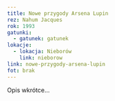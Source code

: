 ```yaml
---
title: Nowe przygody Arsena Lupin
rez: Nahum Jacques
rok: 1993
gatunki: 
  - gatunek: gatunek
lokacje:
  - lokacja: Nieborów
    link: nieborow
link: nowe-przygody-arsena-lupin
fot: brak
---
```

Opis wkrótce…